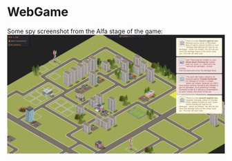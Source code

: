 # WebGame

Some spy screenshot from the Alfa stage of the game:
![screenshot](./githubAssets/screenshot-v.alfa1.png)
